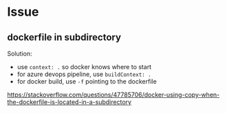 # Issue

## dockerfile in subdirectory
Solution:
- use `context: .` so docker knows where to start
- for azure devops pipeline, use `buildContext: .`
- for docker build, use `-f` pointing to the dockerfile

https://stackoverflow.com/questions/47785706/docker-using-copy-when-the-dockerfile-is-located-in-a-subdirectory
